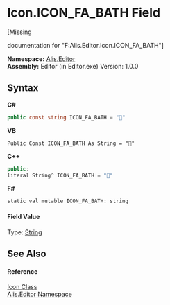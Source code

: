 # Icon.ICON_FA_BATH Field
 

\[Missing <summary> documentation for "F:Alis.Editor.Icon.ICON_FA_BATH"\]

**Namespace:**&nbsp;<a href="b150ade4-39de-a232-5f06-d3cdc1b2c538">Alis.Editor</a><br />**Assembly:**&nbsp;Editor (in Editor.exe) Version: 1.0.0

## Syntax

**C#**<br />
``` C#
public const string ICON_FA_BATH = ""
```

**VB**<br />
``` VB
Public Const ICON_FA_BATH As String = ""
```

**C++**<br />
``` C++
public:
literal String^ ICON_FA_BATH = ""
```

**F#**<br />
``` F#
static val mutable ICON_FA_BATH: string
```


#### Field Value
Type: <a href="https://docs.microsoft.com/dotnet/api/system.string" target="_blank">String</a>

## See Also


#### Reference
<a href="cc0f883c-67f8-f772-c6d7-a60b129f22a7">Icon Class</a><br /><a href="b150ade4-39de-a232-5f06-d3cdc1b2c538">Alis.Editor Namespace</a><br />
